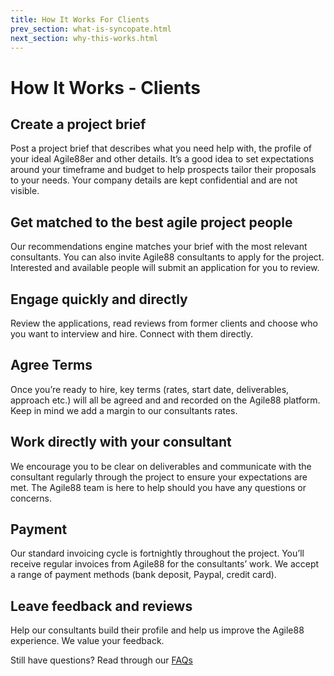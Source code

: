 ```yaml
---
title: How It Works For Clients
prev_section: what-is-syncopate.html
next_section: why-this-works.html
---
```


How It Works - Clients
===================

Create a project brief
-----------------------

Post a project brief that describes what you need help with, the profile of your ideal Agile88er and other details. It’s a good idea to set expectations around your timeframe and budget to help prospects tailor their proposals to your needs. Your company details are kept confidential and are not visible.

Get matched to the best agile project people
-------------------

Our recommendations engine matches your brief with the most relevant consultants. You can also invite Agile88 consultants to apply for the project. Interested and available people will submit an application for you to review.

Engage quickly and directly
---------------------------

Review the applications, read reviews from former clients and choose who you want to interview and hire. Connect with them directly.

Agree Terms
------------------

Once you’re ready to hire, key terms (rates, start date, deliverables, approach etc.) will all be agreed and and recorded on the Agile88 platform. Keep in mind we add a margin to our consultants rates.

Work directly with your consultant
-------------------------------------

We encourage you to be clear on deliverables and communicate with the consultant regularly through the project to ensure your expectations are met. The Agile88 team is here to help should you have any questions or concerns.

Payment
-------------------------------------
Our standard invoicing cycle is fortnightly throughout the project. You’ll receive regular invoices from Agile88 for the consultants’ work. We accept a range of payment methods (bank deposit, Paypal, credit card).

Leave feedback and reviews
-------------------------------------

Help our consultants build their profile and help us improve the Agile88 experience. We value your feedback.

Still have questions? Read through our [FAQs](FAQ.html)


